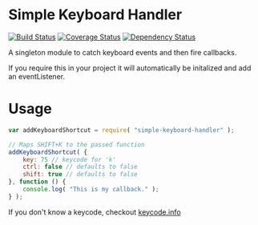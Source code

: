 # Simple Keyboard Handler

[![Build Status](https://travis-ci.org/essenmitsosse/simple-keyboard-handler.svg)](https://travis-ci.org/essenmitsosse/simple-keyboard-handler) [![Coverage Status](https://coveralls.io/repos/github/essenmitsosse/simple-keyboard-handler/badge.svg)](https://coveralls.io/github/essenmitsosse/simple-keyboard-handler) [![Dependency Status](https://david-dm.org/essenmitsosse/simple-keyboard-handler.svg)](https://david-dm.org/essenmitsosse/simple-keyboard-handler)

A singleton module to catch keyboard events and then fire callbacks.

If you require this in your project it will automatically be initalized and add an eventListener.

# Usage

```javascript
var addKeyboardShortcut = require( "simple-keyboard-handler" );

// Maps SHIFT+K to the passed function
addKeyboardShortcut( {
    key: 75 // keycode for 'k'
    ctrl: false // defaults to false
    shift: true // defaults to false
}, function () {
    console.log( "This is my callback." );
} );
```

If you don't know a keycode, checkout [keycode.info](http://keycode.info/)
